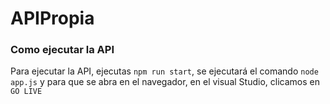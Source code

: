 # APIPropia

### Como ejecutar la API

Para ejecutar la API, ejecutas <code>npm run start</code>, se ejecutará el comando <code>node app.js</code> y para que se abra en el navegador, en el visual Studio, clicamos en <code>GO LIVE</code>

